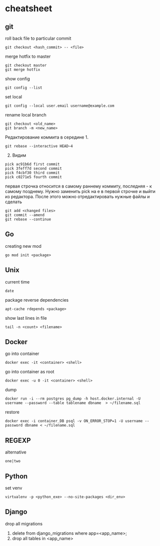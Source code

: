 # cheatsheet
## git
roll back file to particular commit
```
git checkout <hash_commit> -- <file>
```
merge hotfix to master
```
git checkout master
git merge hotfix
```
show config
```
git config --list
```
set local
```
git config --local user.email username@example.com
```
rename local branch
```
git checkout <old_name>
git branch -m <new_name>
```
Редактирование коммита в середине
1.
```
git rebase --interactive HEAD~4
```
2. Видим
```
pick ac91b6d first commit
pick 3feff7d second commit
pick f4cbf30 third commit
pick c0271e5 fourth commit
```
первая строчка относится в самому раннему коммиту, последняя - к самому позднему. Нужно заменить pick на e в первой строчке и выйти из редактора. После этого можно отредактировать нужные файлы и сделать
```
git add <changed files>
git commit --amend
git rebase --continue
```

## Go
creating new mod
```
go mod init <package>
```
## Unix
current time
```
date
```
package reverse dependencies
```
apt-cache rdepends <package>
```
show last lines in file
```
tail -n <count> <filename>
```

## Docker
go into container
```
docker exec -it <container> <shell>
```
go into container as root
```
docker exec -u 0 -it <container> <shell>
```
dump
```
docker run -i --rm postgres pg_dump -h host.docker.internal -U username --password --table tablename dbname  > ~/filename.sql
```
restore
```
docker exec -i container_DB psql -v ON_ERROR_STOP=1 -U username --password dbname < ~/filename.sql
```
## REGEXP
alternative
```
one|two
```
## Python
set venv
```
virtualenv -p <python_exe> --no-site-packages <dir_env>
```
## Django
drop all migrations
1. delete from django_migrations where app=<app_name>;
2. drop all tables in <app_name>
